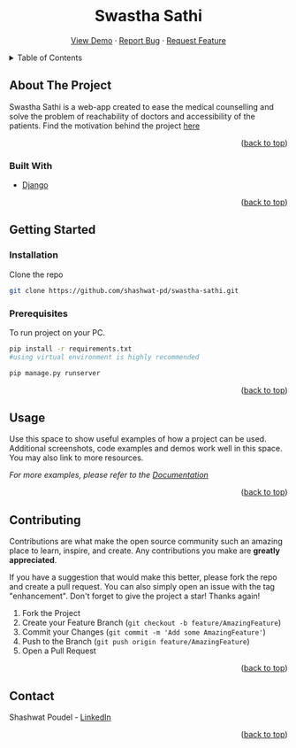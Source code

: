 <div id="top"></div>

<!-- PROJECT LOGO -->
<br />
<div align="center">

<h1 align="center">Swastha Sathi</h1>

  <p align="center">
    <a href="https://github.com/shashwat-pd/swastha-sathi">View Demo</a>
    ·
    <a href="https://github.com/shashwat-pd/swastha-sathi/issues">Report Bug</a>
    ·
    <a href="https://github.com/shashwat-pd/swastha-sathi/issues">Request Feature</a>
  </p>
</div>



<!-- TABLE OF CONTENTS -->
<details>
  <summary>Table of Contents</summary>
  <ol>
    <li>
      <a href="#about-the-project">About The Project</a>
      <ul>
        <li><a href="#built-with">Built With</a></li>
      </ul>
    </li>
    <li>
      <a href="#getting-started">Getting Started</a>
      <ul>
        <li><a href="#prerequisites">Prerequisites</a></li>
        <li><a href="#installation">Installation</a></li>
      </ul>
    </li>
  </ol>
</details>



<!-- ABOUT THE PROJECT -->
## About The Project

Swastha Sathi is a web-app created to ease the medical counselling and solve the problem of reachability of doctors and accessibility of the patients.
Find the motivation behind the project <a href="https://www.canva.com/design/DAFBOlSEdvw/xvGbjnkZQgtY2Umwp59QRQ/view?utm_content=DAFBOlSEdvw&utm_campaign=designshare&utm_medium=link2&utm_source=sharebutton" target="_blank">here</a>

<p align="right">(<a href="#top">back to top</a>)</p>



### Built With

* [Django](https://docs.djangoproject.com)

<p align="right">(<a href="#top">back to top</a>)</p>



<!-- GETTING STARTED -->
## Getting Started
### Installation
Clone the repo
   ```sh
   git clone https://github.com/shashwat-pd/swastha-sathi.git 
   ```

### Prerequisites

To run project on your PC.
  ```sh
  pip install -r requirements.txt
  #using virtual environment is highly recommended
  ```
  ```sh
  pip manage.py runserver
  ```




<p align="right">(<a href="#top">back to top</a>)</p>



<!-- USAGE EXAMPLES -->
## Usage

Use this space to show useful examples of how a project can be used. Additional screenshots, code examples and demos work well in this space. You may also link to more resources.

_For more examples, please refer to the [Documentation](https://example.com)_

<p align="right">(<a href="#top">back to top</a>)</p>


<!-- CONTRIBUTING -->
## Contributing

Contributions are what make the open source community such an amazing place to learn, inspire, and create. Any contributions you make are **greatly appreciated**.

If you have a suggestion that would make this better, please fork the repo and create a pull request. You can also simply open an issue with the tag "enhancement".
Don't forget to give the project a star! Thanks again!

1. Fork the Project
2. Create your Feature Branch (`git checkout -b feature/AmazingFeature`)
3. Commit your Changes (`git commit -m 'Add some AmazingFeature'`)
4. Push to the Branch (`git push origin feature/AmazingFeature`)
5. Open a Pull Request

<p align="right">(<a href="#top">back to top</a>)</p>


<!-- CONTACT -->
## Contact

Shashwat Poudel - <a href="https://www.linkedin.com/in/shashwat-poudel/"> LinkedIn </a>

<p align="right">(<a href="#top">back to top</a>)</p>

